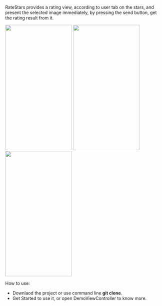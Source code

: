 RateStars provides a rating view, according to user tab on the stars, and present the selected image immediately, by pressing the send button, get the rating result from it.

<img src="https://lh4.googleusercontent.com/-xW7oqWPJcqY/T0ZoOJE1uyI/AAAAAAAAB6g/5sEAQrN-g9o/s400/Screen%2520Shot%25202012-02-24%2520at%2520%25E4%25B8%258A%25E5%258D%258812.21.59.png" height="400" width="213" /> <img src="https://lh6.googleusercontent.com/-wwR1b4zJvCM/T0ZoOHSfMAI/AAAAAAAAB6Y/ySPowDmzE_s/s400/Screen%2520Shot%25202012-02-24%2520at%2520%25E4%25B8%258A%25E5%258D%258812.22.05.png" height="400" width="213" /> <img src="https://lh5.googleusercontent.com/-U-Jvn1Me8js/T0ZoOUdBYiI/AAAAAAAAB6c/cokNVdO9iYk/s400/Screen%2520Shot%25202012-02-24%2520at%2520%25E4%25B8%258A%25E5%258D%258812.22.09.png" height="400" width="213" />

How to use:

* Downlaod the project or use command line **git clone**.
* Get Started to use it, or open DemoViewController to know more.
